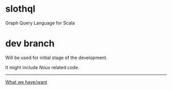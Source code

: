 # slothql
Graph Query Language for Scala

# dev branch
Will be used for initial stage of the development.

It might include _Nous_ related code.

-----------------------------------------------------

[What we have/want](what.md)
